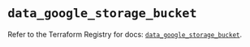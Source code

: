 # `data_google_storage_bucket`

Refer to the Terraform Registry for docs: [`data_google_storage_bucket`](https://registry.terraform.io/providers/hashicorp/google/6.5.0/docs/data-sources/storage_bucket).

